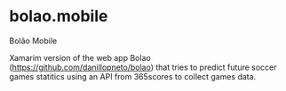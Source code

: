 # bolao.mobile
Bolão Mobile

Xamarim version of the web app Bolao (https://github.com/danillopneto/bolao) that tries to predict future soccer games statitics using an API from 365scores to collect games data.
